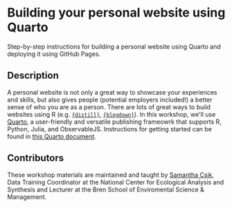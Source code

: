 # Building your personal website using Quarto

Step-by-step instructions for building a personal website using Quarto and deploying it using GitHub Pages.

## Description 

A personal website is not only a great way to showcase your experiences and skills, but also gives people (potential employers included!) a better sense of who you are as a person. There are lots of great ways to build websites using R (e.g. [`{distill}`](https://rstudio.github.io/distill/website.html), [`{blogdown}`](https://bookdown.org/yihui/blogdown/)). In this workshop, we'll use [Quarto](https://quarto.org/docs/websites/), a user-friendly and versatile publishing frameowrk that supports R, Python, Julia, and ObservableJS. Instructions for getting started can be found in [this Quarto document](https://ucsb-meds.github.io/creating-quarto-websites/). 

## Contributors

These workshop materials are maintained and taught by [Samantha Csik](https://github.com/samanthacsik), Data Training Coordinator at the National Center for Ecological Analysis and Synthesis and Lecturer at the Bren School of Enviromental Science & Management.


